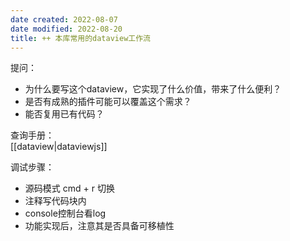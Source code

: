 ```yaml
---
date created: 2022-08-07
date modified: 2022-08-20
title: ++ 本库常用的dataview工作流
---
```


提问：  

- 为什么要写这个dataview，它实现了什么价值，带来了什么便利？
- 是否有成熟的插件可能可以覆盖这个需求？
- 能否复用已有代码？

查询手册：  
[[dataview|dataviewjs]]

调试步骤：  

- 源码模式 cmd + r 切换
- 注释写代码块内
- console控制台看log
- 功能实现后，注意其是否具备可移植性
